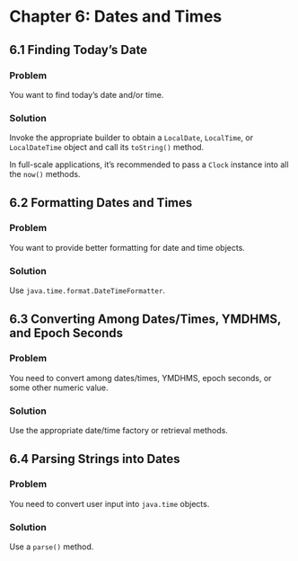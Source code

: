 # Chapter 6: Dates and Times

## 6.1 Finding Today’s Date

### Problem

You want to find today’s date and/or time.

### Solution

Invoke the appropriate builder to obtain a `LocalDate`, `LocalTime`, or `LocalDateTime` object and call its `toString()` method.

In full-scale applications, it’s recommended to pass a `Clock` instance into all the `now()` methods.

## 6.2 Formatting Dates and Times

### Problem

You want to provide better formatting for date and time objects.

### Solution

Use `java.time.format.DateTimeFormatter`.

## 6.3 Converting Among Dates/Times, YMDHMS, and Epoch Seconds

### Problem

You need to convert among dates/times, YMDHMS, epoch seconds, or some other numeric value.

### Solution

Use the appropriate date/time factory or retrieval methods.

## 6.4 Parsing Strings into Dates

### Problem

You need to convert user input into `java.time` objects.

### Solution

Use a `parse()` method.
